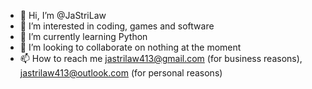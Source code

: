 - 👋 Hi, I’m @JaStriLaw
- 👀 I’m interested in coding, games and software
- 🌱 I’m currently learning Python
- 💞️ I’m looking to collaborate on nothing at the moment
- 📫 How to reach me jastrilaw413@gmail.com (for business reasons), jastrilaw413@outlook.com (for personal reasons)

<!---
JaStriLaw/JaStriLaw is a ✨ special ✨ repository because its `README.md` (this file) appears on your GitHub profile.
You can click the Preview link to take a look at your changes.
--->
